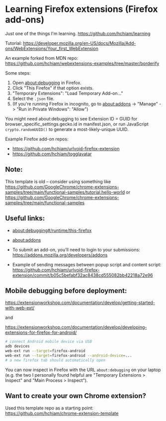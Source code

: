 # Learning Firefox extensions (Firefox add-ons)

Just one of the things I'm learning. <https://github.com/hchiam/learning>

Tutorial: <https://developer.mozilla.org/en-US/docs/Mozilla/Add-ons/WebExtensions/Your_first_WebExtension>

An example forked from MDN repo: <https://github.com/hchiam/webextensions-examples/tree/master/borderify>

Some steps:

1. Open <about:debugging> in Firefox.
2. Click "This Firefox" if that option exists.
3. "Temporary Extensions": "Load Temporary Add-on..."
4. Select the `.json` file.
5. (If you're running Firefox in incognito, go to <about:addons> -> "Manage" -> "Run in Private Windows": "Allow")

You might need about:debugging to see Extension ID = GUID for browser_specific_settings.gecko.id in manifest.json, or run JavaScript `crypto.randomUUID()` to generate a most-likely-unique UUID.

Example Firefox add-on repos:
- https://github.com/hchiam/urlvoid-firefox-extension
- https://github.com/hchiam/togglavatar

## Note:

This template is old – consider using something like https://github.com/GoogleChrome/chrome-extensions-samples/tree/main/functional-samples/tutorial.hello-world or https://github.com/GoogleChrome/chrome-extensions-samples/tree/main/functional-samples

## Useful links:

- <about:debugging#/runtime/this-firefox>

- <about:addons>

- To submit an add-on, you'll need to login to your submissions: <https://addons.mozilla.org/developers/addons>

- Example of sending messages between popup script and content script: <https://github.com/hchiam/urlvoid-firefox-extension/commit/b05c5befabf32ac8438cd555082bb42218a72e96>

## Mobile debugging before deployment:

<https://extensionworkshop.com/documentation/develop/getting-started-with-web-ext/>

and

<https://extensionworkshop.com/documentation/develop/developing-extensions-for-firefox-for-android/>

```bash
# connect Android mobile device via USB
adb devices
web-ext run --target=firefox-android
web-ext run --target=firefox-android --android-device=...
# a new firefox tab should automatically open
```

You can now inspect in Firefox with the URL `about:debugging` on your laptop (e.g. the two I personally found helpful are "Temporary Extensions > Inspect" and "Main Process > Inspect").

## Want to create your own Chrome extension?

Used this template repo as a starting point: <https://github.com/hchiam/chrome-extension-template>

